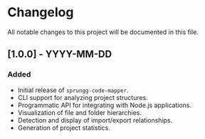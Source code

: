 # Changelog

All notable changes to this project will be documented in this file.

## [1.0.0] - YYYY-MM-DD

### Added

- Initial release of `sprungg-code-mapper`.
- CLI support for analyzing project structures.
- Programmatic API for integrating with Node.js applications.
- Visualization of file and folder hierarchies.
- Detection and display of import/export relationships.
- Generation of project statistics.
